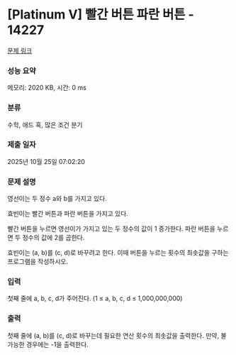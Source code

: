 # [Platinum V] 빨간 버튼 파란 버튼 - 14227 

[문제 링크](https://www.acmicpc.net/problem/14227) 

### 성능 요약

메모리: 2020 KB, 시간: 0 ms

### 분류

수학, 애드 혹, 많은 조건 분기

### 제출 일자

2025년 10월 25일 07:02:20

### 문제 설명

<p>영선이는 두 정수 a와 b를 가지고 있다.</p>

<p>효빈이는 빨간 버튼과 파란 버튼을 가지고 있다.</p>

<p>빨간 버튼을 누르면 영선이가 가지고 있는 두 정수의 값이 1 증가한다. 파란 버튼을 누르면 두 정수의 값에 2를 곱한다.</p>

<p>효빈이는 (a, b)를 (c, d)로 바꾸려고 한다. 이때 버튼을 누르는 횟수의 최솟값을 구하는 프로그램을 작성하시오. </p>

### 입력 

 <p>첫째 줄에 a, b, c, d가 주어진다. (1 ≤ a, b, c, d ≤ 1,000,000,000)</p>

### 출력 

 <p>첫째 줄에 (a, b)를 (c, d)로 바꾸는데 필요한 연산 횟수의 최솟값을 출력한다. 만약, 불가능한 경우에는 -1을 출력한다.</p>


